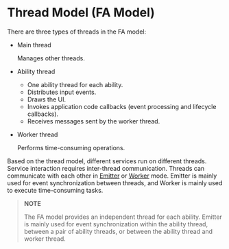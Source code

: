 # Thread Model (FA Model)


There are three types of threads in the FA model:


- Main thread

  Manages other threads.

- Ability thread
  - One ability thread for each ability.
  - Distributes input events.
  - Draws the UI.
  - Invokes application code callbacks (event processing and lifecycle callbacks).
  - Receives messages sent by the worker thread.

- Worker thread

  Performs time-consuming operations.

Based on the thread model, different services run on different threads. Service interaction requires inter-thread communication. Threads can communicate with each other in [Emitter](../basic-services/common-event/itc-with-emitter.md) or [Worker](../arkts-utils/worker-introduction.md) mode. Emitter is mainly used for event synchronization between threads, and Worker is mainly used to execute time-consuming tasks.

> **NOTE**
>
> The FA model provides an independent thread for each ability. Emitter is mainly used for event synchronization within the ability thread, between a pair of ability threads, or between the ability thread and worker thread.

   